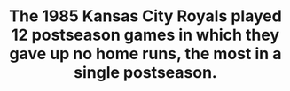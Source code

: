 ---
title:      
  - The 1985 Kansas City Royals played 12 postseason games in which they gave up no home runs, the most in a single postseason.
secondary:
  - The 85 Royals won the World Series. They also won their final game without surrendering a home run. The 2013 Boston Red Sox and 1996 Atlanta Braves had 11 postseason games where they gave up no home runs.
reference:
---